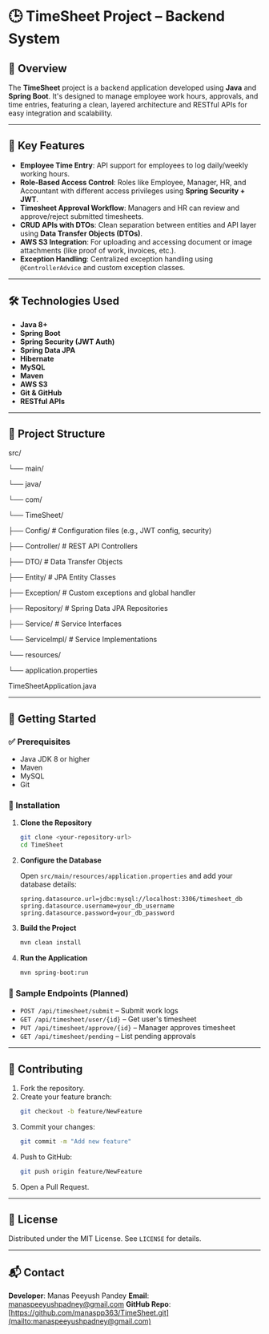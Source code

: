 # 🕒 TimeSheet Project – Backend System

## 📖 Overview

The **TimeSheet** project is a backend application developed using **Java** and **Spring Boot**. It's designed to manage employee work hours, approvals, and time entries, featuring a clean, layered architecture and RESTful APIs for easy integration and scalability.

---

## 🔧 Key Features

* **Employee Time Entry**: API support for employees to log daily/weekly working hours.
* **Role-Based Access Control**: Roles like Employee, Manager, HR, and Accountant with different access privileges using **Spring Security + JWT**.
* **Timesheet Approval Workflow**: Managers and HR can review and approve/reject submitted timesheets.
* **CRUD APIs with DTOs**: Clean separation between entities and API layer using **Data Transfer Objects (DTOs)**.
* **AWS S3 Integration**: For uploading and accessing document or image attachments (like proof of work, invoices, etc.).
* **Exception Handling**: Centralized exception handling using `@ControllerAdvice` and custom exception classes.

---

## 🛠️ Technologies Used

* **Java 8+**
* **Spring Boot**
* **Spring Security (JWT Auth)**
* **Spring Data JPA**
* **Hibernate**
* **MySQL**
* **Maven**
* **AWS S3**
* **Git & GitHub**
* **RESTful APIs**

---

## 📁 Project Structure

src/

└── main/

└── java/

└── com/

└── TimeSheet/

├── Config/        # Configuration files (e.g., JWT config, security)

├── Controller/    # REST API Controllers

├── DTO/           # Data Transfer Objects

├── Entity/        # JPA Entity Classes

├── Exception/     # Custom exceptions and global handler

├── Repository/    # Spring Data JPA Repositories

├── Service/       # Service Interfaces

└── ServiceImpl/   # Service Implementations

└── resources/

└── application.properties

TimeSheetApplication.java

---

## 🚀 Getting Started

### ✅ Prerequisites

* Java JDK 8 or higher
* Maven
* MySQL
* Git

### 🔧 Installation

1.  **Clone the Repository**

    ```bash
    git clone <your-repository-url>
    cd TimeSheet
    ```

2.  **Configure the Database**

    Open `src/main/resources/application.properties` and add your database details:

    ```properties
    spring.datasource.url=jdbc:mysql://localhost:3306/timesheet_db
    spring.datasource.username=your_db_username
    spring.datasource.password=your_db_password
    ```

3.  **Build the Project**

    ```bash
    mvn clean install
    ```

4.  **Run the Application**

    ```bash
    mvn spring-boot:run
    ```

### 📡 Sample Endpoints (Planned)

* `POST /api/timesheet/submit` – Submit work logs
* `GET /api/timesheet/user/{id}` – Get user's timesheet
* `PUT /api/timesheet/approve/{id}` – Manager approves timesheet
* `GET /api/timesheet/pending` – List pending approvals

---

## 🤝 Contributing

1.  Fork the repository.
2.  Create your feature branch:
    ```bash
    git checkout -b feature/NewFeature
    ```
3.  Commit your changes:
    ```bash
    git commit -m "Add new feature"
    ```
4.  Push to GitHub:
    ```bash
    git push origin feature/NewFeature
    ```
5.  Open a Pull Request.

---

## 📄 License

Distributed under the MIT License. See `LICENSE` for details.

---

## 📬 Contact

**Developer**: Manas Peeyush Pandey
**Email**: [manaspeeyushpadney@gmail.com](mailto:manaspeeyushpadney@gmail.com)
**GitHub Repo**: [https://github.com/manaspp363/TimeSheet.git](mailto:manaspeeyushpadney@gmail.com)
